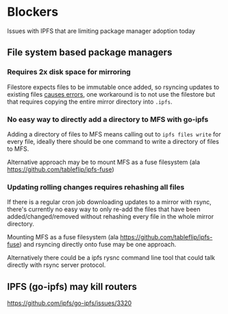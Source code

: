 # Blockers

Issues with IPFS that are limiting package manager adoption today

## File system based package managers

### Requires 2x disk space for mirroring

Filestore expects files to be immutable once added, so rsyncing updates to existing files [causes errors](https://github.com/protocol/package-managers/issues/18#issuecomment-471365124), one workaround is to not use the filestore but that requires copying the entire mirror directory into `.ipfs`.

### No easy way to directly add a directory to MFS with go-ipfs

Adding a directory of files to MFS means calling out to `ipfs files write` for every file, ideally there should be one command to write a directory of files to MFS.

Alternative approach may be to mount MFS as a fuse filesystem (ala https://github.com/tableflip/ipfs-fuse) 

### Updating rolling changes requires rehashing all files

If there is a regular cron job downloading updates to a mirror with rsync, there's currently no easy way to only re-add the files that have been added/changed/removed without rehashing every file in the whole mirror directory. 

Mounting MFS as a fuse filesystem (ala https://github.com/tableflip/ipfs-fuse) and rsyncing directly onto fuse may be one approach. 

Alternatively there could be a ipfs rysnc command line tool that could talk directly with rsync server protocol.

## IPFS (go-ipfs) may kill routers

https://github.com/ipfs/go-ipfs/issues/3320
